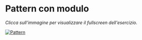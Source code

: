 # Pattern con modulo

*Clicca sull'immagine per visualizzare il fullscreen dell'esercizio.*

[![Pattern](https://user-images.githubusercontent.com/60677625/112518612-ce902d00-8d99-11eb-80c4-a894d56f5836.png "Pattern con modulo")](https://editor.p5js.org/kaappa/full/38znkuspc)
